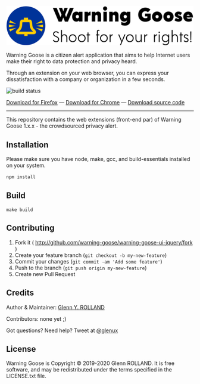 ![Warning Goose Icon](https://raw.githubusercontent.com/warning-goose/warning-goose-ui-jquery/develop/img/icon-with-text-512.png)

Warning Goose is a citizen alert application that aims to help Internet users make their right to data protection and privacy heard.

Through an extension on your web browser, you can express your dissatisfaction with a company or organization in a few seconds.

![build status](https://github.com/warning-goose/warning-goose-ui-jquery/workflows/Build/badge.svg)

[Download for Firefox](https://addons.mozilla.org/fr/firefox/addon/warning-goose/) &mdash; 
[Download for Chrome](https://chrome.google.com/webstore/detail/warning-goose/pmedhcfnjiajfbanjbingfiffaihnphf?hl=en) &mdash; 
[Download source code](https://github.com/warning-goose/warning-goose-ui-jquery/releases)

---

This repository contains the web extensions (front-end par) of Warning Goose 1.x.x - the crowdsourced privacy alert.

## Installation

Please make sure you have node, make, gcc, and build-essentials installed on
your system.

    npm install


## Build

    make build


## Contributing

1. Fork it ( http://github.com/warning-goose/warning-goose-ui-jquery/fork )
2. Create your feature branch (`git checkout -b my-new-feature`)
3. Commit your changes (`git commit -am 'Add some feature'`)
4. Push to the branch (`git push origin my-new-feature`)
5. Create new Pull Request


## Credits

Author & Maintainer: [Glenn Y. ROLLAND](https://github.com/glenux)

Contributors: none yet ;)

Got questions? Need help? Tweet at [@glenux](https://twitter.com/glenux)


## License

Warning Goose is Copyright © 2019-2020 Glenn ROLLAND. It is free software, and may be redistributed under the terms specified in the LICENSE.txt file.


